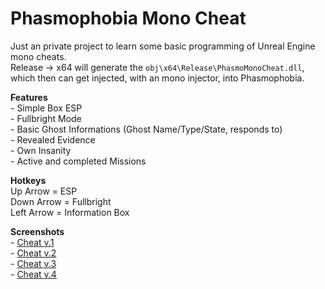 # Phasmophobia Mono Cheat

Just an private project to learn some basic programming of Unreal Engine mono cheats.  
Release -> x64 will generate the `obj\x64\Release\PhasmoMonoCheat.dll`,  
which then can get injected, with an mono injector, into Phasmophobia.


**Features**  
\- Simple Box ESP  
\- Fullbright Mode  
\- Basic Ghost Informations (Ghost Name/Type/State, responds to)  
\- Revealed Evidence  
\- Own Insanity  
\- Active and completed Missions  


**Hotkeys**  
Up Arrow = ESP  
Down Arrow = Fullbright  
Left Arrow = Information Box


**Screenshots**  
\- [Cheat v.1](Images/v1.png)  
\- [Cheat v.2](Images/v2.png)  
\- [Cheat v.3](Images/v3.png)  
\- [Cheat v.4](Images/v4.png)  
